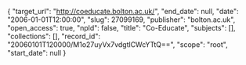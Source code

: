 {
  "target_url": "http://coeducate.bolton.ac.uk/", 
  "end_date": null, 
  "date": "2006-01-01T12:00:00", 
  "slug": 27099169, 
  "publisher": "bolton.ac.uk", 
  "open_access": true, 
  "npld": false, 
  "title": "Co-Educate", 
  "subjects": [], 
  "collections": [], 
  "record_id": "20060101T120000/M1o27uyVx7vdgtlCWcYTtQ==", 
  "scope": "root", 
  "start_date": null
}

